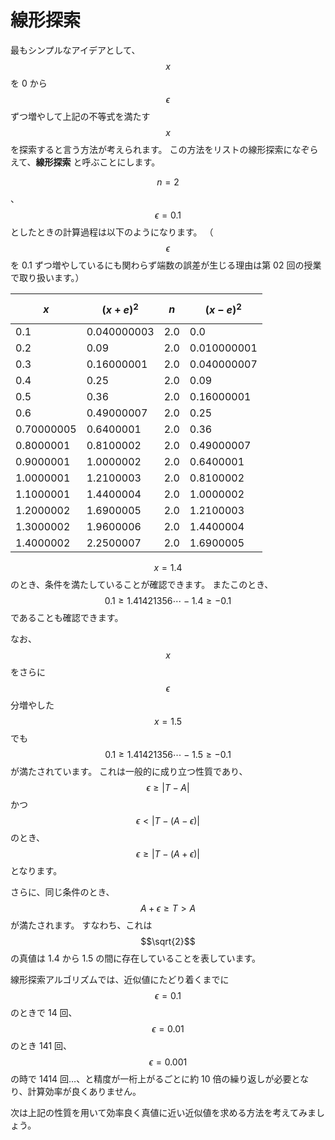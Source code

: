 # 線形探索

最もシンプルなアイデアとして、$$x$$ を 0 から $$\epsilon$$ ずつ増やして上記の不等式を満たす $$x$$ を探索すると言う方法が考えられます。
この方法をリストの線形探索になぞらえて、**線形探索** と呼ぶことにします。

$$n = 2$$、$$\epsilon = 0.1$$としたときの計算過程は以下のようになります。
（$$\epsilon$$を 0.1 ずつ増やしているにも関わらず端数の誤差が生じる理由は第 02 回の授業で取り扱います。）

| $$x$$      | $$(x + e)^2$$ | $$n$$ | $$(x - e)^2$$ |
| ---------- | ------------- | ----- | ------------- |
| 0.1        | 0.040000003   | 2.0   | 0.0           |
| 0.2        | 0.09          | 2.0   | 0.010000001   |
| 0.3        | 0.16000001    | 2.0   | 0.040000007   |
| 0.4        | 0.25          | 2.0   | 0.09          |
| 0.5        | 0.36          | 2.0   | 0.16000001    |
| 0.6        | 0.49000007    | 2.0   | 0.25          |
| 0.70000005 | 0.6400001     | 2.0   | 0.36          |
| 0.8000001  | 0.8100002     | 2.0   | 0.49000007    |
| 0.9000001  | 1.0000002     | 2.0   | 0.6400001     |
| 1.0000001  | 1.2100003     | 2.0   | 0.8100002     |
| 1.1000001  | 1.4400004     | 2.0   | 1.0000002     |
| 1.2000002  | 1.6900005     | 2.0   | 1.2100003     |
| 1.3000002  | 1.9600006     | 2.0   | 1.4400004     |
| 1.4000002  | 2.2500007     | 2.0   | 1.6900005     |

$$x = 1.4$$ のとき、条件を満たしていることが確認できます。
またこのとき、$$0.1 \geq 1.41421356\cdots - 1.4 \geq -0.1$$ であることも確認できます。

なお、$$x$$をさらに$$\epsilon$$分増やした$$x = 1.5$$ でも $$0.1 \geq 1.41421356\cdots - 1.5 \geq -0.1$$ が満たされています。
これは一般的に成り立つ性質であり、$$\epsilon \geq \left| T - A \right|$$ かつ $$\epsilon < \left| T - (A - \epsilon) \right|$$ のとき、$$\epsilon \geq \left| T - (A + \epsilon) \right|$$ となります。

さらに、同じ条件のとき、$$A + \epsilon \geq T > A$$が満たされます。
すなわち、これは$$\sqrt{2}$$の真値は 1.4 から 1.5 の間に存在していることを表しています。

線形探索アルゴリズムでは、近似値にたどり着くまでに $$\epsilon = 0.1$$ のときで 14 回、$$\epsilon = 0.01$$ のとき 141 回、$$\epsilon = 0.001$$ の時で 1414 回…、と精度が一桁上がるごとに約 10 倍の繰り返しが必要となり、計算効率が良くありません。

次は上記の性質を用いて効率良く真値に近い近似値を求める方法を考えてみましょう。
